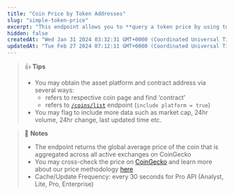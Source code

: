 ```yaml
---
title: "Coin Price by Token Addresses"
slug: "simple-token-price"
excerpt: "This endpoint allows you to **query a token price by using token contract address**."
hidden: false
createdAt: "Wed Jan 31 2024 03:32:31 GMT+0000 (Coordinated Universal Time)"
updatedAt: "Tue Feb 27 2024 07:12:11 GMT+0000 (Coordinated Universal Time)"
---
```

> 👍 **Tips**
> 
> - You may obtain the asset platform and contract address via several ways:
>   - refers to respective coin page and find ‘contract’
>   - refers to [`/coins/list`](/reference/coins-list) endpoint (`include platform = true`)
> - You may flag to include more data such as market cap, 24hr volume, 24hr change, last updated time etc.

> 📘 **Notes**
> 
> - The endpoint returns the global average price of the coin that is aggregated across all active exchanges on CoinGecko
> - You may cross-check the price on [CoinGecko](https://www.coingecko.com) and learn more about our price methodology [here](https://www.coingecko.com/en/methodology)
> - Cache/Update Frequency: every 30 seconds for Pro API (Analyst, Lite, Pro, Enterprise)
